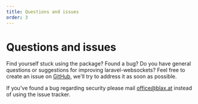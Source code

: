 ```yaml
---
title: Questions and issues
order: 3
---
```


# Questions and issues

Find yourself stuck using the package? Found a bug? Do you have general questions or suggestions for improving laravel-websockets? Feel free to create an issue on [GitHub](https://github.com/blax-software/laravel-websockets/issues), we'll try to address it as soon as possible.

If you've found a bug regarding security please mail [office@blax.at](mailto:office@blax.at) instead of using the issue tracker.